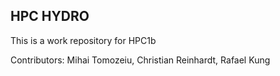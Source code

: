 ## HPC HYDRO
This is a work repository for HPC1b

Contributors: Mihai Tomozeiu, Christian Reinhardt, Rafael Kung

